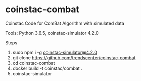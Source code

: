 # coinstac-combat
Coinstac Code for ComBat Algorithm with simulated data

Tools: Python 3.6.5, coinstac-simulator 4.2.0

Steps
1) sudo npm i -g coinstac-simulator@4.2.0
2) git clone https://github.com/trendscenter/coinstac-combat
3) cd coinstac-combat
4) docker build -t coinstac/combat .
5) coinstac-simulator